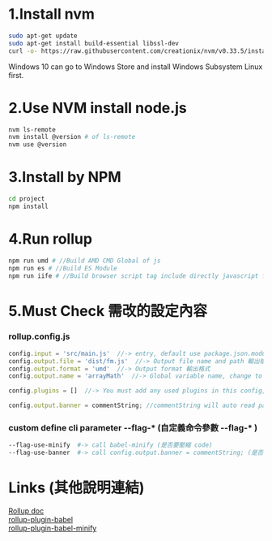 # 1.Install nvm
```bash
sudo apt-get update
sudo apt-get install build-essential libssl-dev  
curl -o- https://raw.githubusercontent.com/creationix/nvm/v0.33.5/install.sh | bash
```
Windows 10 can go to Windows Store and install Windows Subsystem Linux first.


# 2.Use NVM install node.js
```sh
nvm ls-remote
nvm install @version # of ls-remote
nvm use @version
```


# 3.Install by NPM
```sh
cd project
npm install
```


# 4.Run rollup
```sh
npm run umd # //Build AMD CMD Global of js
npm run es # //Build ES Module
npm run iife # //Build browser script tag include directly javascript file
```


# 5.Must Check 需改的設定內容
### rollup.config.js
```javascript
config.input = 'src/main.js'  //-> entry, default use package.json.module change to your main file 預設入口位置
config.output.file = 'dist/fm.js'  //-> Output file name and path 輸出檔案位置及檔名
config.output.format = 'umd'  //-> Output format 輸出格式
config.output.name = 'arrayMath'  //-> Global variable name, change to your name, it will be window.arrayMath 指定輸出的 global name

config.plugins = []  //-> You must add any used plugins in this config, even it on rollup.config.js 設定要裝的套件，包括預設有裝的都要寫一次完整的內容.

config.output.banner = commentString; //commentString will auto read package.json and get name / version / description ... to print on the top banner. 此區域會從 package.json 讀取設定並印到開頭宣告註解內
```

### custom define cli parameter  --flag-* (自定義命令參數 --flag-* )
```sh
--flag-use-minify  #-> call babel-minify (是否要壓縮 code)
--flag-use-banner  #-> call config.output.banner = commentString; (是否要附帶開頭宣告)
```

# Links (其他說明連結)
[Rollup doc](https://rollupjs.org/guide/zh#introduction)
<br>
[rollup-plugin-babel](https://github.com/rollup/rollup-plugin-babel)
<br>
[rollup-plugin-babel-minify](https://www.npmjs.com/package/rollup-plugin-babel-minify)



